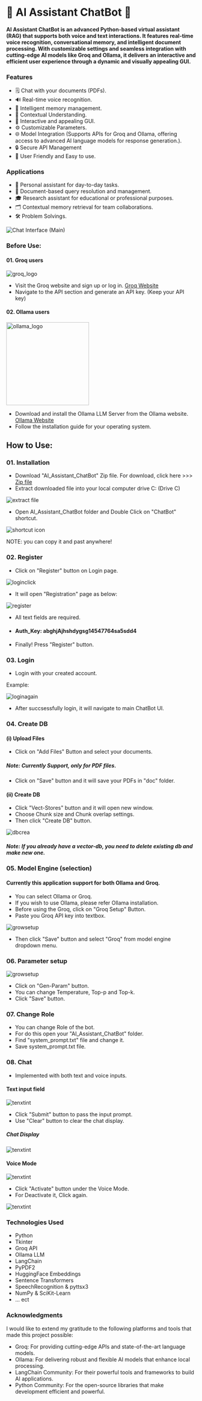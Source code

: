 # 🚀 AI Assistant ChatBot 🧠

#### AI Assistant ChatBot is an advanced Python-based virtual assistant (RAG) that supports both voice and text interactions. It features real-time voice recognition, conversational memory, and intelligent document processing. With customizable settings and seamless integration with cutting-edge AI models like Groq and Ollama, it delivers an interactive and efficient user experience through a dynamic and visually appealing GUI.


### Features
- 🗒️ Chat with your documents (PDFs).
- 🔊 Real-time voice recognition.
- 💾 Intelligent memory management.
- 🧠 Contextual Understanding.
- 🎨 Interactive and appealing GUI.
- ⚙️ Customizable Parameters.
- 🌐 Model Integration (Supports APIs for Groq and Ollama, offering access to advanced AI language models for response generation.).
- 🔒 Secure API Management
- 🤖 User Friendly and Easy to use.



### Applications
- 🤖 Personal assistant for day-to-day tasks.
- 📄 Document-based query resolution and management.
- 🎓 Research assistant for educational or professional purposes.
- 🗂️ Contextual memory retrieval for team collaborations.
- 🛠️ Problem Solvings.


![Chat Interface (Main)](./Images/01.JPG)


### **Before Use:** 
#### 01. Groq users
![groq_logo](./Images/groq_logo.jpg)
- Visit the Groq website and sign up or log in. [Groq Website](https://console.groq.com/playground)
- Navigate to the API section and generate an API key. (Keep your API key)

#### 02. Ollama users
<img src="./Images/ollama_log.png" alt="ollama_logo" width="220" height="220" />

- Download and install the Ollama LLM Server from the Ollama website. [Ollama Website](https://ollama.com/)
- Follow the installation guide for your operating system.


## **How to Use:** 

### **01. Installation**
- Download "AI_Assistant_ChatBot" Zip file. For download, click here >>> [Zip file](https://example.com)
- Extract downloaded file into your local computer drive C: (Drive C)

![extract file](./Images/02.JPG)

- Open AI_Assistant_ChatBot folder and Double Click on "ChatBot" shortcut.

![shortcut icon](./Images/03.JPG)

NOTE: you can copy it and past anywhere!



### **02. Register**
- Click on "Register" button on Login page.

![loginclick](./Images/04.JPG)

- It will open "Registration" page as below:

![register](./Images/05.JPG)

- All text fields are required.

-  #### Auth_Key: abghjAjhshdygsg14547764sa5sdd4


- Finally! Press "Register" button.


### **03. Login**
- Login with your created account.

Example:

![loginagain](./Images/06.JPG)


- After succsessfully login, it will navigate to main ChatBot UI.


### **04. Create DB**
#### **(i) Upload Files**
- Click on "Add Files" Button and select your documents.

##### Note: Currently Support, only for PDF files.

- Click on "Save" button and it will save your PDFs in "doc" folder.


#### **(ii) Create DB**

- Click "Vect-Stores" button and it will open new window.
- Choose Chunk size and Chunk overlap settings.
- Then click "Create DB" button.


![dbcrea](./Images/07.JPG)

##### Note: If you already have a vector-db, you need to delete existing db and make new one.



### **05. Model Engine (selection)**
#### Currently this application support for both Ollama and Groq.

- You can select Ollama or Groq.
- If you wish to use Ollama, please refer Ollama installation.
- Before using the Groq, click on "Groq Setup" Button.
- Paste you Groq API key into textbox.

![growsetup](./Images/08.JPG)

- Then click "Save" button and select "Groq" from model engine dropdown menu.


### **06. Parameter setup**

![growsetup](./Images/09.JPG)


- Click on "Gen-Param" button.
- You can change Temperature, Top-p and Top-k.
- Click "Save" button.


### **07. Change Role**

- You can change Role of the bot.
- For do this open your "AI_Assistant_ChatBot" folder.
- Find "system_prompt.txt" file and change it.
- Save system_prompt.txt file.


### **08. Chat**

- Implemented with both text and voice inputs.

#### Text input field

![tenxtint](./Images/10.JPG)

- Click "Submit" button to pass the input prompt.
- Use "Clear" button to clear the chat display.


##### Chat Display

![tenxtint](./Images/11.JPG)


#### Voice Mode

![tenxtint](./Images/12.JPG)


- Click "Activate" button under the Voice Mode.
- For Deactivate it, Click again.



![tenxtint](./Images/13.JPG)








### Technologies Used

- Python
- Tkinter
- Groq API
- Ollama LLM
- LangChain
- PyPDF2
- HuggingFace Embeddings
- Sentence Transformers
- SpeechRecognition & pyttsx3
- NumPy & SciKit-Learn
-  ... ect


### Acknowledgments

I would like to extend my gratitude to the following platforms and tools that made this project possible:
- Groq: For providing cutting-edge APIs and state-of-the-art language models.
- Ollama: For delivering robust and flexible AI models that enhance local processing.
- LangChain Community: For their powerful tools and frameworks to build AI applications.
- Python Community: For the open-source libraries that make development efficient and powerful.



